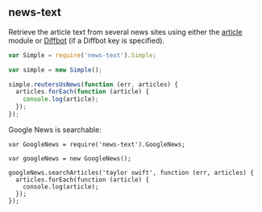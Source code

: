 ## news-text

Retrieve the article text from several news sites using either the
[article](https://www.npmjs.org/package/article) module or
[Diffbot](http://www.diffbot.com/) (if a Diffbot key is specified).

```js
var Simple = require('news-text').Simple;

var simple = new Simple();

simple.reutersUsNews(function (err, articles) {
  articles.forEach(function (article) {
    console.log(article);
  });
});
```

Google News is searchable:

```
var GoogleNews = require('news-text').GoogleNews;

var googleNews = new GoogleNews();

googleNews.searchArticles('taylor swift', function (err, articles) {
  articles.forEach(function (article) {
    console.log(article);
  });
});
```

